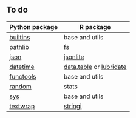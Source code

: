 ## To do

| Python package | R package |
| --- | --- |
| [builtins](https://docs.python.org/3/library/functions.html#built-in-funcs) | base and utils |
| [pathlib](https://docs.python.org/3/library/pathlib.html) | [fs](https://fs.r-lib.org/) |
| [json](https://docs.python.org/3/library/json.html) | [jsonlite](https://github.com/jeroen/jsonlite) |
| [datetime](https://docs.python.org/3/library/datetime.html#module-datetime) | [data.table](https://github.com/Rdatatable/data.table) or [lubridate](https://lubridate.tidyverse.org/) |
| [functools](https://docs.python.org/3/library/functools.html#module-functools) | base and utils |
| [random](https://docs.python.org/3/library/random.html#module-random) | stats |
| [sys](https://docs.python.org/3/library/sys.html#module-sys) | base and utils |
| [textwrap](https://docs.python.org/3/library/textwrap.html#module-textwrap) | [stringi](https://stringi.gagolewski.com/index.html) |
